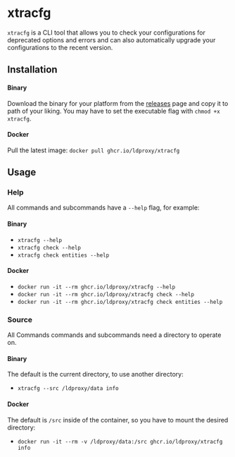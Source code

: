 # xtracfg

`xtracfg` is a CLI tool that allows you to check your configurations for deprecated options and errors and can also automatically upgrade your configurations to the recent version.

## Installation

#### Binary

Download the binary for your platform from the [releases](https://github.com/interactive-instruments/xtraplatform-cli/releases) page and copy it to path of your liking. You may have to set the executable flag with `chmod +x xtracfg`.

#### Docker

Pull the latest image: `docker pull ghcr.io/ldproxy/xtracfg`

## Usage

### Help

All commands and subcommands have a `--help` flag, for example:

#### Binary

- `xtracfg --help` 
- `xtracfg check --help` 
- `xtracfg check entities --help` 

#### Docker

- `docker run -it --rm ghcr.io/ldproxy/xtracfg --help`
- `docker run -it --rm ghcr.io/ldproxy/xtracfg check --help`
- `docker run -it --rm ghcr.io/ldproxy/xtracfg check entities --help`

### Source

All Commands commands and subcommands need a directory to operate on.

#### Binary

 The default is the current directory, to use another directory:

 - `xtracfg --src /ldproxy/data info` 

 #### Docker

 The default is `/src` inside of the container, so you have to mount the desired directory:

 - `docker run -it --rm -v /ldproxy/data:/src ghcr.io/ldproxy/xtracfg info`
